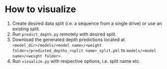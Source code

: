 # How to visualize

1. Create desired data split (i.e. a sequence from a single drive) or use an existing split.
2. Run `predict_depth.py` remotely with desired split.
3. Download the generated depth predictions located at `<model_dir>/models/<model name>/<weight folder>/predixted_depths_<split name>_split.pkl` to `models/<model name>/<weight folder>`.
4. Run `visualize.py` with respective options, i.e. split name etc.